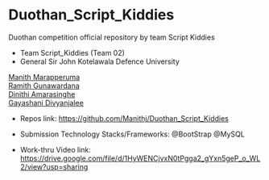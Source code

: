 # Duothan_Script_Kiddies
Duothan competition official repository by team Script Kiddies


- Team Script_Kiddies (Team 02)
- General Sir John Kotelawala Defence University

 [Manith Marapperuma](https://github.com/Manithj)<br>
 [Ramith Gunawardana](https://github.com/Ramith-Gunawardana)<br>
 [Dinithi Amarasinghe](https://github.com/DinaKaush)<br>
 [Gayashani Divyanjalee](https://github.com/Gayashani00)<br>

- Repos link: https://github.com/Manithj/Duothan_Script_Kiddies
- Submission Technology Stacks/Frameworks: @BootStrap @MySQL

- Work-thru Video link: https://drive.google.com/file/d/1HyWENCjvxN0tPgga2_gYxn5geP_o_WL2/view?usp=sharing
